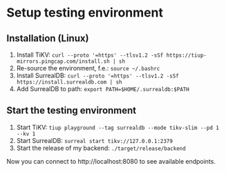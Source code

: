 # Setup testing environment

## Installation (Linux)
1. Install TiKV: `curl --proto '=https' --tlsv1.2 -sSf https://tiup-mirrors.pingcap.com/install.sh | sh`
2. Re-source the environment, f.e.: `source ~/.bashrc`
3. Install SurrealDB: `curl --proto '=https' --tlsv1.2 -sSf https://install.surrealdb.com | sh`
4. Add SurrealDB to path: `export PATH=$HOME/.surrealdb:$PATH`

## Start the testing environment
1. Start TiKV: `tiup playground --tag surrealdb --mode tikv-slim --pd 1 --kv 1`
2. Start SurrealDB: `surreal start tikv://127.0.0.1:2379`
3. Start the release of my backend: `./target/release/backend`

Now you can connect to http://localhost:8080 to see available endpoints.
